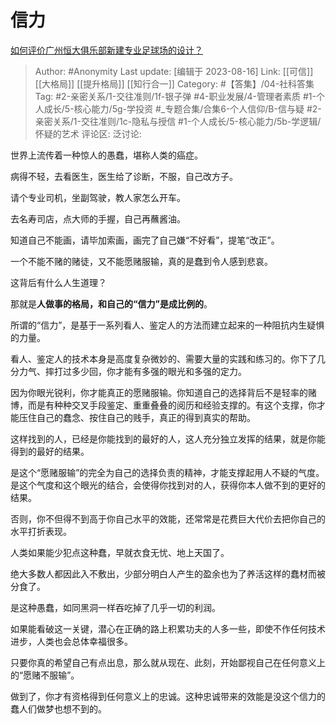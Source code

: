 # 信力
[如何评价广州恒大俱乐部新建专业足球场的设计？](https://www.zhihu.com/question/388198351/answer/1158968846)

> Author: #Anonymity
> Last update: [编辑于 2023-08-16]
> Link: [[可信]] [[大格局]] [[提升格局]] [[知行合一]]
> Category: #【答集】/04-社科答集
> Tag:  #2-亲密关系/1-交往准则/1f-银子弹 #4-职业发展/4-管理者素质 #1-个人成长/5-核心能力/5g-学投资 #_专题合集/合集6-个人信仰/B-信与疑 #2-亲密关系/1-交往准则/1c-隐私与授信 #1-个人成长/5-核心能力/5b-学逻辑/怀疑的艺术
> 评论区:
> 泛讨论:

世界上流传着一种惊人的愚蠢，堪称人类的癌症。

病得不轻，去看医生，医生给了诊断，不服，自己改方子。

请个专业司机，坐副驾驶，教人家怎么开车。

去名寿司店，点大师的手握，自己再蘸酱油。

知道自己不能画，请毕加索画，画完了自己嫌“不好看”，提笔“改正”。

一个不能不赌的赌徒，又不能愿赌服输，真的是蠢到令人感到悲哀。

这背后有什么人生道理？

那就是**人做事的格局，和自己的“信力”是成比例的**。

所谓的“信力”，是基于一系列看人、鉴定人的方法而建立起来的一种阻抗内生疑惧的力量。

看人、鉴定人的技术本身是高度复杂微妙的、需要大量的实践和练习的。你下了几分力气、摔打过多少回，你才能有多强的眼光和多强的定力。

因为你眼光锐利，你才能真正的愿赌服输。你知道自己的选择背后不是轻率的赌博，而是有种种交叉手段鉴定、重重叠叠的阅历和经验支撑的。有这个支撑，你才能压住自己的蠢念、按住自己的贱手，真正的得到真实的帮助。

这样找到的人，已经是你能找到的最好的人，这人充分独立发挥的结果，就是你能得到的最好的结果。

是这个“愿赌服输”的完全为自己的选择负责的精神，才能支撑起用人不疑的气度。是这个气度和这个眼光的结合，会使得你找到对的人，获得你本人做不到的更好的结果。

否则，你不但得不到高于你自己水平的效能，还常常是花费巨大代价去把你自己的水平打折表现。

人类如果能少犯点这种蠢，早就衣食无忧、地上天国了。

绝大多数人都因此入不敷出，少部分明白人产生的盈余也为了养活这样的蠢材而被分食了。

是这种愚蠢，如同黑洞一样吞吃掉了几乎一切的利润。

如果能看破这一关键，潜心在正确的路上积累功夫的人多一些，即使不作任何技术进步，人类也会总体幸福很多。

只要你真的希望自己有点出息，那么就从现在、此刻，开始鄙视自己在任何意义上的“愿赌不服输”。

做到了，你才有资格得到任何意义上的忠诚。这种忠诚带来的效能是没这个信力的蠢人们做梦也想不到的。
